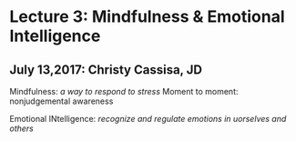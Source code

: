 # Lecture 3: Mindfulness & Emotional Intelligence 

## July 13,2017: Christy Cassisa, JD

Mindfulness: *a way to respond to stress*
Moment to moment: nonjudgemental awareness 

Emotional INtelligence: *recognize and regulate emotions in uorselves and others* 


